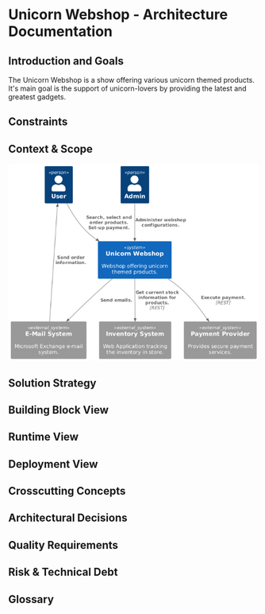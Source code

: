 # Unicorn Webshop - Architecture Documentation


## Introduction and Goals
The Unicorn Webshop is a show offering various unicorn themed products. It's main goal is the support of unicorn-lovers by providing the latest and greatest gadgets.


## Constraints



## Context & Scope


![C4 Context](../images/c4-1-context.png)



## Solution Strategy



## Building Block View



## Runtime View



## Deployment View





## Crosscutting Concepts



## Architectural Decisions


## Quality Requirements



## Risk & Technical Debt


## Glossary

